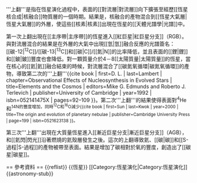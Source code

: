 '''上翻'''是指在恆星演化過程中，表面的[[對流層|對流層]]向下擴張至經歷[[恆星核合成|核融合]]物質層的一個時期。結果是，核融合的產物混合到[[恆星大氣層|恆星大氣層]]的外層，使這些[[核素|核素]]出現在恆星的[[天體光譜學|光譜]]中。

第一次上翻出現在[[主序帶|主序帶]]的恆星進入[[紅巨星|紅巨星分支]]（RGB）。與對流層混合的結果是在外層的大氣中出現[[氫|氫]]融合反應的光譜簽名：[[碳-12|<sup>12</sup>C]]/[[碳-13|<sup>13</sup>C]]和[[碳|C]]/[[氮|N]]的比率降低，並且表面的[[鋰|鋰]]和[[鈹|鈹]]豐度也會降低。對一顆質量介於4－8[[太陽質量|太陽質量]]的恆星，當在核心的[[氦|氦]]融合結束的時候，對流層混合了[[碳氮氧循環|碳氮氧循環]]的產物，導致第二次的'''上翻'''<ref>{{cite book
 | first=D. L. | last=Lambert
 | chapter=Observational Effects of Nucleosynthesis in Evolved Stars
 | title=Elements and the Cosmos
 | editors=Mike G. Edmunds and Roberto J. Terlevich
 | publisher=University of Cambridge | year=1992
 | isbn=052141475X | pages=92–109
}}</ref>。第二次'''上翻'''的結果使得表面對<sup>4</sup>He和<sup>14</sub>N的豐度增加，同時<sup>12</sup>C和<sup>16</sup>O減少<ref name="kwok">{{cite book
 | first=Sun | last=Kwok | year=2000
 | title=The origin and evolution of planetary nebulae
 | publisher=Cambridge University Press | page=199
 | isbn=0521623138 }}</ref>。

第三次'''上翻'''出現在大質量恆星進入[[漸近巨星分支|漸近巨星分支]]（AGB），和[[氦閃|閃光]]沿著燃燒的氦殼層發生之後。這次的上翻導致氦、[[碳|碳]]和[[S-過程|S-過程]]的產物被帶至表面。結果是增加了碳相對於氧的豐度，創造出了[[碳星|碳星]]<ref name="kwok" />。

== 參考資料 ==
{{reflist}}
{{恆星}}
[[Category:恆星演化|Category:恆星演化]]
{{astronomy-stub}}